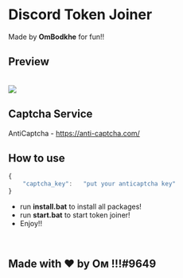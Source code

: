 # Discord Token Joiner
Made by **OmBodkhe** for fun!!
<br>
## Preview
<br>
 <img src="/preview.gif"/>

<br>

## Captcha Service
AntiCaptcha - https://anti-captcha.com/
<br>


## How to use
```js
{
    "captcha_key":   "put your anticaptcha key" 
}
```

* run **install.bat** to install all packages!
* run **start.bat** to start token joiner!
* Enjoy!!

<br>

## Made with ❤️ by Oᴍ !!!#9649
